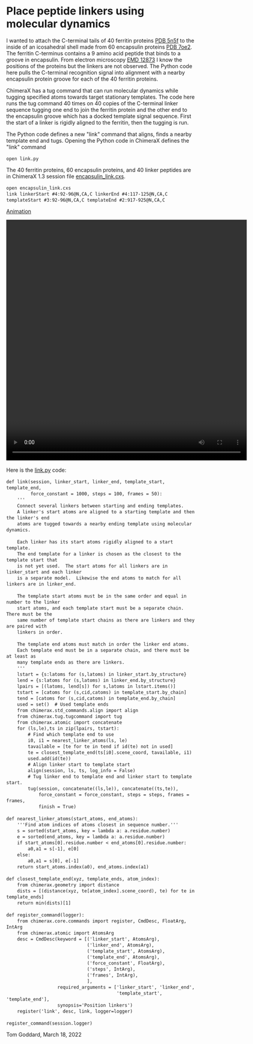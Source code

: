 # Place peptide linkers using molecular dynamics

I wanted to attach the C-terminal tails of 40 ferritin proteins [PDB 5n5f](https://www.rcsb.org/structure/5n5f) to the inside of an icosahedral shell made from 60 encapsulin proteins [PDB 7oe2](https://www.rcsb.org/structure/7oe2).  The ferritin C-terminus contains a 9 amino acid peptide that binds to a groove in encapsulin.  From electron microscopy [EMD 12873](https://www.emdataresource.org/EMD-12873) I know the positions of the proteins but the linkers are not observed.  The Python code here pulls the C-terminal recognition signal into alignment with a nearby encapsulin protein groove for each of the 40 ferritin proteins.

ChimeraX has a tug command that can run molecular dynamics while tugging specified atoms towards target stationary templates.  The code here runs the tug command 40 times on 40 copies of the C-terminal linker sequence tugging one end to join the ferritin protein and the other end to the encapsulin groove which has a docked template signal sequence.  First the start of a linker is rigidly aligned to the ferritin, then the tugging is run.

The Python code defines a new "link" command that aligns, finds a nearby template end and tugs.  Opening the Python code in ChimeraX defines the "link" command

    open link.py

The 40 ferritin proteins, 60 encapsulin proteins, and 40 linker peptides are in ChimeraX 1.3 session file [encapsulin_link.cxs](encapsulin_link.cxs).

    open encapsulin_link.cxs
    link linkerStart #4:92-96@N,CA,C linkerEnd #4:117-125@N,CA,C templateStart #3:92-96@N,CA,C templateEnd #2:917-925@N,CA,C

[Animation](encapsulin_link.mp4)

<video width="640" height="640" controls>
  <source src="encapsulin_link.mp4" type="video/mp4">
  <img src="encapsulin_link.png" height="300">
</video>

Here is the [link.py](link.py) code:

    def link(session, linker_start, linker_end, template_start, template_end,
             force_constant = 1000, steps = 100, frames = 50):
        '''
        Connect several linkers between starting and ending templates.
        A linker's start atoms are aligned to a starting template and then the linker's end
        atoms are tugged towards a nearby ending template using molecular dynamics.

        Each linker has its start atoms rigidly aligned to a start template.
        The end template for a linker is chosen as the closest to the template start that
        is not yet used.  The start atoms for all linkers are in linker_start and each linker
        is a separate model.  Likewise the end atoms to match for all linkers are in linker_end.

        The template start atoms must be in the same order and equal in number to the linker
        start atoms, and each template start must be a separate chain.  There must be the
        same number of template start chains as there are linkers and they are paired with
        linkers in order.

        The template end atoms must match in order the linker end atoms.
        Each template end must be in a separate chain, and there must be at least as
        many template ends as there are linkers.
        '''
        lstart = {s:latoms for (s,latoms) in linker_start.by_structure}
        lend = {s:latoms for (s,latoms) in linker_end.by_structure}
        lpairs = [(latoms, lend[s]) for s,latoms in lstart.items()]
        tstart = [catoms for (s,cid,catoms) in template_start.by_chain]
        tend = [catoms for (s,cid,catoms) in template_end.by_chain]
        used = set()  # Used template ends
        from chimerax.std_commands.align import align
        from chimerax.tug.tugcommand import tug
        from chimerax.atomic import concatenate
        for (ls,le),ts in zip(lpairs, tstart):
            # Find which template end to use
            i0, i1 = nearest_linker_atoms(ls, le)
            tavailable = [te for te in tend if id(te) not in used]
            te = closest_template_end(ts[i0].scene_coord, tavailable, i1)
            used.add(id(te))
            # Align linker start to template start
            align(session, ls, ts, log_info = False)
            # Tug linker end to template end and linker start to template start.
            tug(session, concatenate((ls,le)), concatenate((ts,te)),
                force_constant = force_constant, steps = steps, frames = frames,
                finish = True)

    def nearest_linker_atoms(start_atoms, end_atoms):
        '''Find atom indices of atoms closest in sequence number.'''
        s = sorted(start_atoms, key = lambda a: a.residue.number)
        e = sorted(end_atoms, key = lambda a: a.residue.number)
        if start_atoms[0].residue.number < end_atoms[0].residue.number:
            a0,a1 = s[-1], e[0]
        else:
            a0,a1 = s[0], e[-1]
        return start_atoms.index(a0), end_atoms.index(a1)

    def closest_template_end(xyz, template_ends, atom_index):
        from chimerax.geometry import distance
        dists = [(distance(xyz, te[atom_index].scene_coord), te) for te in template_ends]
        return min(dists)[1]

    def register_command(logger):
        from chimerax.core.commands import register, CmdDesc, FloatArg, IntArg
        from chimerax.atomic import AtomsArg
        desc = CmdDesc(keyword = [('linker_start', AtomsArg),
                                  ('linker_end', AtomsArg),
                                  ('template_start', AtomsArg),
                                  ('template_end', AtomsArg),
                                  ('force_constant', FloatArg),
                                  ('steps', IntArg),
                                  ('frames', IntArg),
                                  ],
                       required_arguments = ['linker_start', 'linker_end',
                                             'template_start', 'template_end'],
                       synopsis='Position linkers')
        register('link', desc, link, logger=logger)

    register_command(session.logger)


Tom Goddard, March 18, 2022

